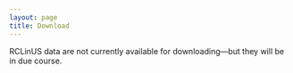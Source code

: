 ```yaml
---
layout: page
title: Download
---
```


<p class="message">
RCLinUS data are not currently available for downloading&mdash;but they will be in due course.
</p>
